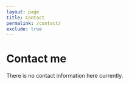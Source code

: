 ```yaml
---
layout: page
title: Contact
permalink: /contact/
exclude: true
---
```

# Contact me
There is no contact information here currently.